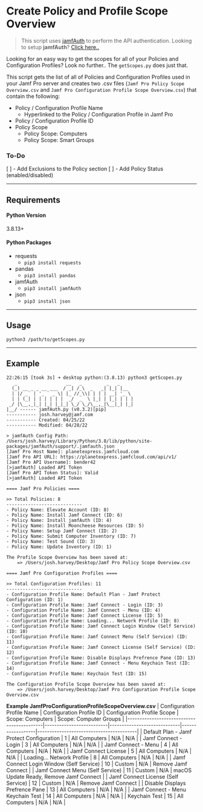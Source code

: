 # Create Policy and Profile Scope Overview

> This script uses [jamfAuth](https://github.com/therealmacjeezy/JamfAuth) to perform the API authentication. Looking to setup **jamfAuth**? [Click here..](https://github.com/therealmacjeezy/JamfAuth#installation)

Looking for an easy way to get the scopes for all of your Policies and Configuration Profiles? Look no further.. The `getScopes.py` does just that. 

This script gets the list of all of Policies and Configuration Profiles used in your Jamf Pro server and creates two .csv files (`Jamf Pro Policy Scope Overview.csv` and `Jamf Pro Configuration Profile Scope Overview.csv`) that contain the following:

 - Policy / Configuration Profile Name
    - Hyperlinked to the Policy / Configuration Profile in Jamf Pro
 - Policy / Configuration Profile ID
 - Policy Scope
   - Policy Scope: Computers
   - Policy Scope: Smart Groups

### To-Do
 [ ] - Add Exclusions to the Policy section
 [ ] - Add Policy Status (enabled/disabled) 

----
## Requirements

#### Python Version
3.8.13+

#### Python Packages
 - requests
   - `pip3 install requests`
 - pandas
   - `pip3 install pandas`
 - jamfAuth
   - `pip3 install jamfAuth`
 - json
   - `pip3 install json`

----
## Usage
```shell
python3 /path/to/getScopes.py
```
----
## Example

```shell
22:26:15 [took 3s] ➜ desktop python:(3.8.13) python3 getScopes.py
   _                  __   _         _   _
  (_) __ _ _ __ ___  / _| /_\  _   _| |_| |__
  | |/ _` | '_ ` _ \| |_ //_\\| | | | __| '_ \
  | | (_| | | | | | |  _/  _  \ |_| | |_| | | |
 _/ |\__,_|_| |_| |_|_| \_/ \_/\__,_|\__|_| |_|
|__/ ------ jamfAuth.py (v0.3.2)[pip]
----------- josh.harvey@jamf.com
----------- Created: 04/25/22
----------- Modified: 04/28/22

> jamfAuth Config Path: /Users/josh.harvey/Library/Python/3.8/lib/python/site-packages/jamfAuth/support/.jamfauth.json
[Jamf Pro Host Name]: planetexpress.jamfcloud.com
[Jamf Pro API URL]: https://planetexpress.jamfcloud.com/api/v1/
[Jamf Pro API Username]: bender42
[>jamfAuth] Loaded API Token
[Jamf Pro API Token Status]: Valid
[>jamfAuth] Loaded API Token

==== Jamf Pro Policies ====

>> Total Policies: 8
----------------------------
- Policy Name: Elevate Account (ID: 8)
- Policy Name: Install Jamf Connect (ID: 6)
- Policy Name: Install jamfAuth (ID: 4)
- Policy Name: Install Mooncheese Resources (ID: 5)
- Policy Name: Setup Jamf Connect (ID: 2)
- Policy Name: Submit Computer Inventory (ID: 7)
- Policy Name: Test Sound (ID: 3)
- Policy Name: Update Inventory (ID: 1)

The Profile Scope Overview has been saved at:
	=> /Users/josh.harvey/Desktop/Jamf Pro Policy Scope Overview.csv

==== Jamf Pro Configuration Profiles ====

>> Total Configuration Profiles: 11
----------------------------
- Configuration Profile Name: Default Plan - Jamf Protect Configuration (ID: 1)
- Configuration Profile Name: Jamf Connect - Login (ID: 3)
- Configuration Profile Name: Jamf Connect - Menu (ID: 4)
- Configuration Profile Name: Jamf Connect License (ID: 5)
- Configuration Profile Name: Loading... Network Profile (ID: 8)
- Configuration Profile Name: Jamf Connect Login Window (Self Service) (ID: 10)
- Configuration Profile Name: Jamf Connect Menu (Self Service) (ID: 11)
- Configuration Profile Name: Jamf Connect License (Self Service) (ID: 12)
- Configuration Profile Name: Disable Displays Prefrence Pane (ID: 13)
- Configuration Profile Name: Jamf Connect - Menu Keychain Test (ID: 14)
- Configuration Profile Name: Keychain Test (ID: 15)

The Configuration Profile Scope Overview has been saved at:
	=> /Users/josh.harvey/Desktop/Jamf Pro Configuration Profile Scope Overview.csv
```

**Example JamfProConfigurationProfileScopeOverview.csv**
| Configuration Profile Name                | Configuration Profile ID | Configuration Profile Scope | Scope: Computers | Scope: Computer Groups                  |
|-------------------------------------------|--------------------------|-----------------------------|------------------|-----------------------------------------|
| Default Plan - Jamf Protect Configuration | 1                        | All Computers               | N/A              | N/A                                     |
| Jamf Connect - Login                      | 3                        | All Computers               | N/A              | N/A                                     |
| Jamf Connect - Menu                       | 4                        | All Computers               | N/A              | N/A                                     |
| Jamf Connect License                      | 5                        | All Computers               | N/A              | N/A                                     |
| Loading... Network Profile                | 8                        | All Computers               | N/A              | N/A                                     |
| Jamf Connect Login Window (Self Service)  | 10                       | Custom                      | N/A              | Remove Jamf Connect                     |
| Jamf Connect Menu (Self Service)          | 11                       | Custom                      | N/A              | macOS Update Ready, Remove Jamf Connect |
| Jamf Connect License (Self Service)       | 12                       | Custom                      | N/A              | Remove Jamf Connect                     |
| Disable Displays Prefrence Pane           | 13                       | All Computers               | N/A              | N/A                                     |
| Jamf Connect - Menu Keychain Test         | 14                       | All Computers               | N/A              | N/A                                     |
| Keychain Test                             | 15                       | All Computers               | N/A              | N/A                                     |
